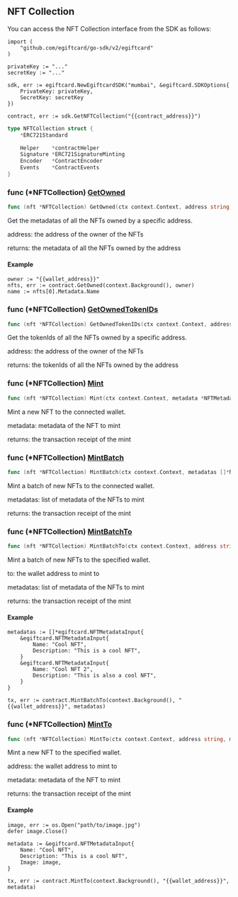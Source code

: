 
## NFT Collection

You can access the NFT Collection interface from the SDK as follows:

```
import (
	"github.com/egiftcard/go-sdk/v2/egiftcard"
)

privateKey := "..."
secretKey := "..."

sdk, err := egiftcard.NewEgiftcardSDK("mumbai", &egiftcard.SDKOptions{
	PrivateKey: privateKey,
	SecretKey: secretKey
})

contract, err := sdk.GetNFTCollection("{{contract_address}}")
```

```go
type NFTCollection struct {
    *ERC721Standard

    Helper    *contractHelper
    Signature *ERC721SignatureMinting
    Encoder   *ContractEncoder
    Events    *ContractEvents
}
```

### func \(\*NFTCollection\) [GetOwned](<https://github.com/egiftcard/go-sdk/blob/main/egiftcard/nft_collection.go#L89>)

```go
func (nft *NFTCollection) GetOwned(ctx context.Context, address string) ([]*NFTMetadataOwner, error)
```

Get the metadatas of all the NFTs owned by a specific address.

address: the address of the owner of the NFTs

returns: the metadata of all the NFTs owned by the address

#### Example

```
owner := "{{wallet_address}}"
nfts, err := contract.GetOwned(context.Background(), owner)
name := nfts[0].Metadata.Name
```

### func \(\*NFTCollection\) [GetOwnedTokenIDs](<https://github.com/egiftcard/go-sdk/blob/main/egiftcard/nft_collection.go#L106>)

```go
func (nft *NFTCollection) GetOwnedTokenIDs(ctx context.Context, address string) ([]*big.Int, error)
```

Get the tokenIds of all the NFTs owned by a specific address.

address: the address of the owner of the NFTs

returns: the tokenIds of all the NFTs owned by the address

### func \(\*NFTCollection\) [Mint](<https://github.com/egiftcard/go-sdk/blob/main/egiftcard/nft_collection.go#L131>)

```go
func (nft *NFTCollection) Mint(ctx context.Context, metadata *NFTMetadataInput) (*types.Transaction, error)
```

Mint a new NFT to the connected wallet.

metadata: metadata of the NFT to mint

returns: the transaction receipt of the mint

### func \(\*NFTCollection\) [MintBatch](<https://github.com/egiftcard/go-sdk/blob/main/egiftcard/nft_collection.go#L164>)

```go
func (nft *NFTCollection) MintBatch(ctx context.Context, metadatas []*NFTMetadataInput) (*types.Transaction, error)
```

Mint a batch of new NFTs to the connected wallet.

metadatas: list of metadata of the NFTs to mint

returns: the transaction receipt of the mint

### func \(\*NFTCollection\) [MintBatchTo](<https://github.com/egiftcard/go-sdk/blob/main/egiftcard/nft_collection.go#L190>)

```go
func (nft *NFTCollection) MintBatchTo(ctx context.Context, address string, metadatas []*NFTMetadataInput) (*types.Transaction, error)
```

Mint a batch of new NFTs to the specified wallet.

to: the wallet address to mint to

metadatas: list of metadata of the NFTs to mint

returns: the transaction receipt of the mint

#### Example

```
metadatas := []*egiftcard.NFTMetadataInput{
	&egiftcard.NFTMetadataInput{
		Name: "Cool NFT",
		Description: "This is a cool NFT",
	}
	&egiftcard.NFTMetadataInput{
		Name: "Cool NFT 2",
		Description: "This is also a cool NFT",
	}
}

tx, err := contract.MintBatchTo(context.Background(), "{{wallet_address}}", metadatas)
```

### func \(\*NFTCollection\) [MintTo](<https://github.com/egiftcard/go-sdk/blob/main/egiftcard/nft_collection.go#L155>)

```go
func (nft *NFTCollection) MintTo(ctx context.Context, address string, metadata *NFTMetadataInput) (*types.Transaction, error)
```

Mint a new NFT to the specified wallet.

address: the wallet address to mint to

metadata: metadata of the NFT to mint

returns: the transaction receipt of the mint

#### Example

```
image, err := os.Open("path/to/image.jpg")
defer image.Close()

metadata := &egiftcard.NFTMetadataInput{
	Name: "Cool NFT",
	Description: "This is a cool NFT",
	Image: image,
}

tx, err := contract.MintTo(context.Background(), "{{wallet_address}}", metadata)
```
